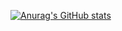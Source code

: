 [![Anurag's GitHub stats](https://github-readme-stats.vercel.app/api?username=ibimsnicesyolo&count_private=true&show_icons=true&theme=radical)](https://github.com/anuraghazra/github-readme-stats)
